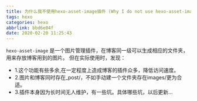 ```yaml
---
title: 为什么我不使用hexo-asset-image插件 (Why I do not use hexo-asset-image)
tags: hexo
categories: hexo
abbrlink: bbd6e04f
date: 2020-02-20 11:25:43
---
```

`hexo-asset-image` 是一个图片管理插件，在博客同一级可以生成相应的文件夹，用来存放博客用到的图片。
但在实际使用时，发现：
- 1.这个功能有些多余,在一定程度上造成博客的插件众多，降低访问速度。
- 2.图片和博客同时存在_post/，不如手动建一个文件夹存在images/更为合适。
- 3.插件本身因为长时间无人维护，有一些坑。具体哪些坑，以后更新...
